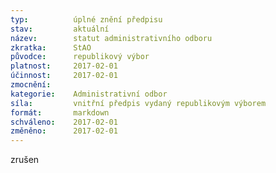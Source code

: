 ```yaml
---
typ:          úplné znění předpisu
stav:         aktuální
název:        statut administrativního odboru
zkratka:      StAO
původce:      republikový výbor
platnost:     2017-02-01
účinnost:     2017-02-01
zmocnění:     
kategorie:    Administrativní odbor
síla:         vnitřní předpis vydaný republikovým výborem
formát:       markdown
schváleno:    2017-02-01
změněno:      2017-02-01
---
```


zrušen
